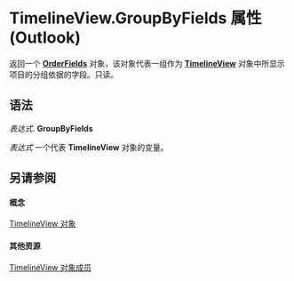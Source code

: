 
# TimelineView.GroupByFields 属性 (Outlook)

返回一个  **[OrderFields](e115fb80-352d-fd2e-c1c3-d266776fe122.md)** 对象，该对象代表一组作为 **[TimelineView](fb14c1a1-f542-fa1e-f30f-c5ee3d2f0206.md)** 对象中所显示项目的分组依据的字段。只读。


## 语法

 _表达式_. **GroupByFields**

 _表达式_ 一个代表 **TimelineView** 对象的变量。


## 另请参阅


#### 概念


[TimelineView 对象](fb14c1a1-f542-fa1e-f30f-c5ee3d2f0206.md)
#### 其他资源


[TimelineView 对象成员](fa134129-519f-6f08-dc53-5e72085f9cc0.md)